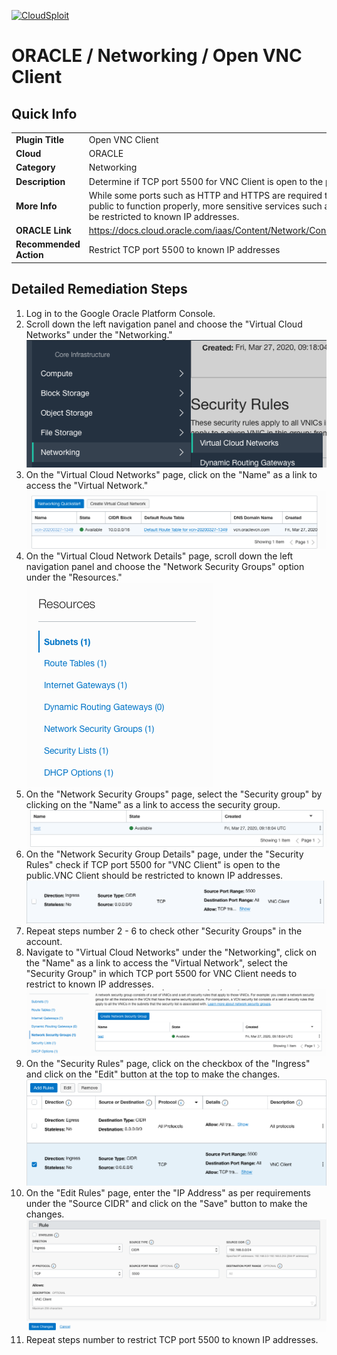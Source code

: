 [![CloudSploit](https://cloudsploit.com/img/logo-new-big-text-100.png "CloudSploit")](https://cloudsploit.com)

# ORACLE / Networking / Open VNC Client

## Quick Info

| | |
|-|-|
| **Plugin Title** | Open VNC Client |
| **Cloud** | ORACLE |
| **Category** | Networking |
| **Description** | Determine if TCP port 5500 for VNC Client is open to the public |
| **More Info** | While some ports such as HTTP and HTTPS are required to be open to the public to function properly, more sensitive services such as VNC Client should be restricted to known IP addresses. |
| **ORACLE Link** | https://docs.cloud.oracle.com/iaas/Content/Network/Concepts/securitylists.htm |
| **Recommended Action** | Restrict TCP port 5500 to known IP addresses |

## Detailed Remediation Steps
1. Log in to the Google Oracle Platform Console.
2. Scroll down the left navigation panel and choose the "Virtual Cloud Networks" under the "Networking." </br> <img src="/resources/oracle/networking/open-vnc-client/step2.png"/>
3. On the "Virtual Cloud Networks" page, click on the "Name" as a link to access the "Virtual Network." </br> <img src="/resources/oracle/networking/open-vnc-client/step3.png"/>
4. On the "Virtual Cloud Network Details" page, scroll down the left navigation panel and choose the "Network Security Groups" option under the "Resources." </br> <img src="/resources/oracle/networking/open-vnc-client/step4.png"/>
5. On the "Network Security Groups" page, select the "Security group" by clicking on the "Name" as a link to access the security group.</br> <img src="/resources/oracle/networking/open-vnc-client/step5.png"/>
6. On the "Network Security Group Details" page, under the "Security Rules" check if TCP port 5500 for "VNC Client" is open to the public.VNC Client should be restricted to known IP addresses. </br> <img src="/resources/oracle/networking/open-vnc-client/step6.png"/>
7. Repeat steps number 2 - 6 to check other "Security Groups" in the account.</br>
8. Navigate to "Virtual Cloud Networks" under the "Networking", click on the "Name" as a link to access the "Virtual Network", select the "Security Group" in which TCP port 5500 for VNC Client needs to restrict to known IP addresses.</br> <img src="/resources/oracle/networking/open-vnc-client/step8.png"/>
9. On the "Security Rules" page, click on the checkbox of the "Ingress" and click on the "Edit" button at the top to make the changes.</br> <img src="/resources/oracle/networking/open-vnc-client/step9.png"/>
10. On the "Edit Rules" page, enter the "IP Address" as per requirements under the "Source CIDR" and click on the "Save" button to make the changes.</br> <img src="/resources/oracle/networking/open-vnc-client/step10.png"/>
11. Repeat steps number to restrict TCP port 5500 to known IP addresses.</br>

